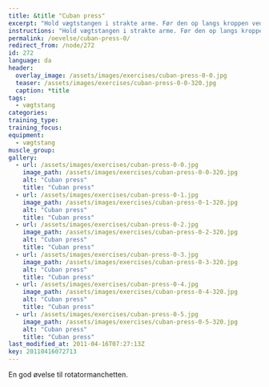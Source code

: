 ```yaml
---
title: &title "Cuban press"
excerpt: "Hold vægtstangen i strakte arme. Før den op langs kroppen ved at føre albuerne udad indtil albuen er lige så højt oppe som skuldrene. Roter i overarmen så vægtenstangen kommer op til panden. Løft armene op over hovedet."
instructions: "Hold vægtstangen i strakte arme. Før den op langs kroppen ved at føre albuerne udad indtil albuen er lige så højt oppe som skuldrene. Roter i overarmen så vægtenstangen kommer op til panden. Løft armene op over hovedet."
permalink: /oevelse/cuban-press-0/
redirect_from: /node/272
id: 272
language: da
header:
  overlay_image: /assets/images/exercises/cuban-press-0-0.jpg
  teaser: /assets/images/exercises/cuban-press-0-0-320.jpg
  caption: *title
tags:
  - vægtstang
categories:
training_type: 
training_focus: 
equipment:
  - vægtstang
muscle_group:
gallery:
  - url: /assets/images/exercises/cuban-press-0-0.jpg
    image_path: /assets/images/exercises/cuban-press-0-0-320.jpg
    alt: "Cuban press"
    title: "Cuban press"
  - url: /assets/images/exercises/cuban-press-0-1.jpg
    image_path: /assets/images/exercises/cuban-press-0-1-320.jpg
    alt: "Cuban press"
    title: "Cuban press"
  - url: /assets/images/exercises/cuban-press-0-2.jpg
    image_path: /assets/images/exercises/cuban-press-0-2-320.jpg
    alt: "Cuban press"
    title: "Cuban press"
  - url: /assets/images/exercises/cuban-press-0-3.jpg
    image_path: /assets/images/exercises/cuban-press-0-3-320.jpg
    alt: "Cuban press"
    title: "Cuban press"
  - url: /assets/images/exercises/cuban-press-0-4.jpg
    image_path: /assets/images/exercises/cuban-press-0-4-320.jpg
    alt: "Cuban press"
    title: "Cuban press"
  - url: /assets/images/exercises/cuban-press-0-5.jpg
    image_path: /assets/images/exercises/cuban-press-0-5-320.jpg
    alt: "Cuban press"
    title: "Cuban press"
last_modified_at: 2011-04-16T07:27:13Z
key: 20110416072713
---
```


En god øvelse til rotatormanchetten.
